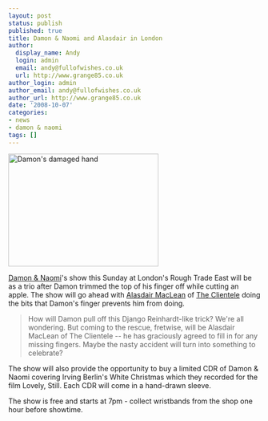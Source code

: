 ```yaml
---
layout: post
status: publish
published: true
title: Damon & Naomi and Alasdair in London
author:
  display_name: Andy
  login: admin
  email: andy@fullofwishes.co.uk
  url: http://www.grange85.co.uk
author_login: admin
author_email: andy@fullofwishes.co.uk
author_url: http://www.grange85.co.uk
date: '2008-10-07'
categories:
- news
- damon & naomi
tags: []
---
```

<div class="imagebox-a"><img src="https://www.fullofwishes.co.uk/wp/wp-content/uploads/2008/10/img_0076-1-11-300x225.jpg" alt="Damon's damaged hand" title="Damon's damaged hand" width="300" height="225" class="alignnone size-medium wp-image-844" /></div>
<p><a href="http://www.damonandnaomi.com/">Damon & Naomi</a>'s show this Sunday at London's Rough Trade East will be as a trio after Damon trimmed the top of his finger off while cutting an apple. The show will go ahead with <a href="http://theclientele.blogspot.com/">Alasdair MacLean</a> of <a href="http://www.theclientele.co.uk/">The Clientele</a> doing the bits that Damon's finger prevents him from doing. </p>
<blockquote><p>How will Damon pull off this Django Reinhardt-like trick? We're all wondering. But coming to the rescue, fretwise, will be Alasdair MacLean of The Clientele -- he has graciously agreed to fill in for any missing fingers. Maybe the nasty accident will turn into something to celebrate?</p></blockquote>
<p>The show will also provide the opportunity to buy a limited CDR of Damon & Naomi covering Irving Berlin's White Christmas which they recorded for the film Lovely, Still. Each CDR will come in a hand-drawn sleeve.</p>
<p>The show is free and starts at 7pm - collect wristbands from the shop one hour before showtime.</p>
